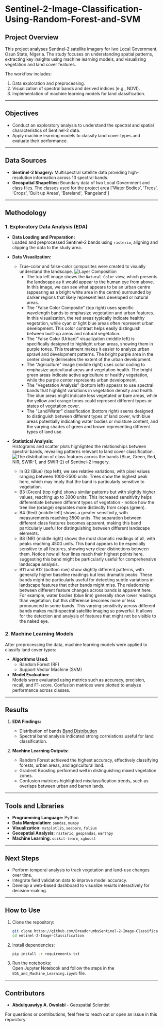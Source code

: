# Sentinel-2-Image-Classification-Using-Random-Forest-and-SVM

## **Project Overview**  
This project analyses Sentinel-2 satellite imagery for Iwo Local Government, Osun State, Nigeria. The study focuses on understanding spatial patterns, extracting key insights using machine learning models, and visualizing vegetation and land cover features.  

The workflow includes:  
1. Data exploration and preprocessing.  
2. Visualization of spectral bands and derived indices (e.g., NDVI).  
3. Implementation of machine learning models for land classification.  

---

## **Objectives**  
- Conduct an exploratory analysis to understand the spectral and spatial characteristics of Sentinel-2 data.    
- Apply machine learning models to classify land cover types and evaluate their performance.  

---

## **Data Sources**  
- **Sentinel-2 Imagery:** Multispectral satellite data providing high-resolution information across 13 spectral bands.  
- **Geospatial Shapefiles:** Boundary data of Iwo Local Government and class files. The classes used for the project area ['Water Bodies', 'Trees', 'Crops', 'Built up Areas', 'Bareland', 'Rangeland']
---

## **Methodology**  

### **1. Exploratory Data Analysis (EDA)**  
- **Data Loading and Preparation:**  
  Loaded and preprocessed Sentinel-2 bands using `rasterio`, aligning and clipping the data to the study area.  

- **Data Visualization:**  
  - True-color and false-color composites were created to visually understand the landscape.
    ![Layer Composition](images/raster_band.png)
    * The top left image shows the `Natural Color` view, which presents the landscape as it would appear to the human eye from above. In this image, we can see what appears to be an urban centre (appearing as a bright white area in the centre) surrounded by darker regions that likely represent less developed or natural areas.
    * The "False Color Composite" (top right) uses specific wavelength bands to emphasize vegetation and urban features. In this visualization, the red areas typically indicate healthy vegetation, while cyan or light blue areas often represent urban development. This color contrast helps easily distinguish between built-up areas and natural vegetation.
    * The "False Color (Urban)" visualization (middle left) is specifically designed to highlight urban areas, showing them in purple tones. This treatment makes it easier to analyze urban sprawl and development patterns. The bright purple area in the center clearly delineates the extent of the urban development.
    * The "Agriculture" image (middle right) uses color coding to emphasize agricultural areas and vegetation health. The bright green areas indicate active agriculture or healthy vegetation, while the purple center represents urban development.
    * The "Vegetation Analysis" (bottom left) appears to use spectral bands that highlight variations in vegetation density and health. The blue areas might indicate less vegetated or bare areas, while the yellow and orange tones could represent different types or states of vegetation cover.
    * The "Land/Water" classification (bottom right) seems designed to distinguish between different types of land cover, with blue areas potentially indicating water bodies or moisture content, and the varying shades of green and brown representing different types of land use.

- **Statistical Analysis:**  
  Histograms and scatter plots highlighted the relationships between spectral bands, revealing patterns relevant to land cover classification.  
    ![The distribution of class features across the bands (Blue, Green, Red, NIR, SWIR-1, and SWIR-2) of Sentinel-2 imagery.](images/class_distibution.png)
  * In B2 (Blue) (top left), we see relative variations, with pixel values ranging between 1000-2500 units. Trees show the highest peak here, which may imply that the band is particularly sensitive to vegetation.
  * B3 (Green) (top right) shows similar patterns but with slightly higher values, reaching up to 3000 units. This increased sensitivity helps differentiate between different types of vegetation - notice how the tree line (orange) separates more distinctly from crops (green).
  * B4 (Red) (middle left) shows a greater sensitivity, with measurements reaching 3500 units. The separation between different class features becomes apparent, making this band particularly useful for distinguishing between different landscape elements.
  * B8 (NR) (middle right) shows the most dramatic readings of all, with peaks reaching 4500 units. This band appears to be especially sensitive to all features, showing very clear distinctions between them. Notice how all four lines reach their highest points here, suggesting this band might be particularly useful for comprehensive landscape analysis.
  * B11 and B12 (bottom row) show slightly different patterns, with generally higher baseline readings but less dramatic peaks. These bands might be particularly useful for detecting subtle variations in landscape features that other bands might miss.
The relationship between different feature changes across bands is apparent here. For example, water bodies (blue line) generally show lower readings than vegetation, but this difference becomes more or less pronounced in some bands. This varying sensitivity across different bands makes multi-spectral satellite imaging so powerful. It allows for the detection and analysis of features that might not be visible to the naked eye.


### **2. Machine Learning Models**  
After preprocessing the data, machine learning models were applied to classify land cover types:  
- **Algorithms Used:**  
  - Random Forest (RF)  
  - Support Vector Machine (SVM)
- **Model Evaluation:**  
  Models were evaluated using metrics such as accuracy, precision, recall, and F1-score. Confusion matrices were plotted to analyze performance across classes.  

---

## **Results**  
1. **EDA Findings:**  
   -  Distribution of bands
     [Band Distribution](results/band_distribution.png) 
   - Spectral band analysis indicated strong correlations useful for land classification.  

2. **Machine Learning Outputs:**  
   - Random Forest achieved the highest accuracy, effectively classifying forests, urban areas, and agricultural land.  
   - Gradient Boosting performed well in distinguishing mixed vegetation zones.  
   - Confusion matrices highlighted misclassification trends, such as overlaps between urban and barren lands.  

---

## **Tools and Libraries**  
- **Programming Language:** Python  
- **Data Manipulation:** `pandas`, `numpy`  
- **Visualization:** `matplotlib`, `seaborn`, `folium`  
- **Geospatial Analysis:** `rasterio`, `geopandas`, `earthpy`  
- **Machine Learning:** `scikit-learn`, `xgboost`  

---

## **Next Steps**  
- Perform temporal analysis to track vegetation and land-use changes over time.  
- Integrate field validation data to improve model accuracy.  
- Develop a web-based dashboard to visualize results interactively for decision-making.  

---

## **How to Use**  
1. Clone the repository:  
   ```bash  
   git clone https://github.com/BreadcrumbsSentinel-2-Image-Classification-Using-Random-Forest-and-SVM.git  
   cd entinel-2-Image-Classification   
   ```  

2. Install dependencies:  
   ```bash  
   pip install -r requirements.txt  
   ```  

3. Run the notebooks:  
   Open Jupyter Notebook and follow the steps in the `EDA_and_Machine_Learning.ipynb` file.  

---

## **Contributors**  
- **Abdulquawiyy A. Owolabi** - Geospatial Scientist  

For questions or contributions, feel free to reach out or open an issue in this repository. 
